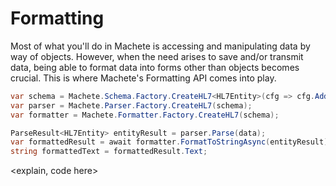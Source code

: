 # Formatting

Most of what you'll do in Machete is accessing and manipulating data by way of objects. However, when the need arises to save and/or transmit data, being able to format data into forms other than objects becomes crucial. This is where Machete's Formatting API comes into play.

```csharp
var schema = Machete.Schema.Factory.CreateHL7<HL7Entity>(cfg => cfg.AddFromNamespaceContaining<MSH>());
var parser = Machete.Parser.Factory.CreateHL7(schema);
var formatter = Machete.Formatter.Factory.CreateHL7(schema);

ParseResult<HL7Entity> entityResult = parser.Parse(data);
var formattedResult = await formatter.FormatToStringAsync(entityResult);
string formattedText = formattedResult.Text;
```

&lt;explain, code here&gt;

